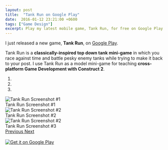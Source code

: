 ```yaml
---
layout: post
title:  "Tank Run on Google Play"
date:  2016-01-12 23:21:00 +0600
tags: ["Game Design"]
excerpt: Play my latest mobile game, Tank Run, for free on Google Play  
---
```

I just released a new game, <strong>Tank Run</strong>, on <a href="https://play.google.com/store/apps/details?id=com.colestock.games.tankrun">Google Play</a>.  

Tank Run is a <strong>classically-inspired top down tank mini-game</strong> in which you race against time and battle pesky enemy tanks while trying to make it back to your post. 
I use Tank Run as a model mini-game for teaching <strong>cross-platform Game Development with Construct 2</strong>.
<br/>
<div id="tank-run-carousel" class="carousel slide" data-ride="carousel">
    <!-- Indicators -->
    <ol class="carousel-indicators">
        <li data-target="#tank-run-carousel" data-slide-to="0" class="active"></li>
        <li data-target="#tank-run-carousel" data-slide-to="1"></li>
        <li data-target="#tank-run-carousel" data-slide-to="2"></li>
    </ol>
    <!-- Wrapper for slides -->
    <div class="carousel-inner" role="listbox">
        <div class="item active">
            <img class="responsive img-thumbnail" src="http://static.colestock.com/images/tank-run-screenshot-1-640x400.jpg" alt="Tank Run Screenshot #1">
            <div class="carousel-caption">Tank Run Screenshot #1</div>
        </div>
        <div class="item">
            <img class="responsive img-thumbnail" src="http://static.colestock.com/images/tank-run-screenshot-2-640x400.jpg" alt="Tank Run Screenshot #2">
            <div class="carousel-caption">Tank Run Screenshot #2</div>
        </div>
        <div class="item">
            <img class="responsive img-thumbnail" src="http://static.colestock.com/images/tank-run-screenshot-3-640x400.jpg" alt="Tank Run Screenshot #2">
            <div class="carousel-caption">Tank Run Screenshot #3</div>
        </div>
    </div>
    <!-- Controls -->
    <a class="left carousel-control" href="#tank-run-carousel" role="button" data-slide="prev">
        <span class="glyphicon glyphicon-chevron-left" aria-hidden="true"></span>
        <span class="sr-only">Previous</span>
    </a>
    <a class="right carousel-control" href="#tank-run-carousel" role="button" data-slide="next">
        <span class="glyphicon glyphicon-chevron-right" aria-hidden="true"></span>
        <span class="sr-only">Next</span>
    </a>
</div>
<br/>
<a href="https://play.google.com/store/apps/details?id=com.colestock.games.tankrun&utm_source=global_co&utm_medium=prtnr&utm_content=Mar2515&utm_campaign=PartBadge&pcampaignid=MKT-Other-global-all-co-prtnr-py-PartBadge-Mar2515-1"><img class="img-responsive" style="max-width: 200px" alt="Get it on Google Play" src="http://static.colestock.com/images/google-play-badge-866x283.png" /></a>